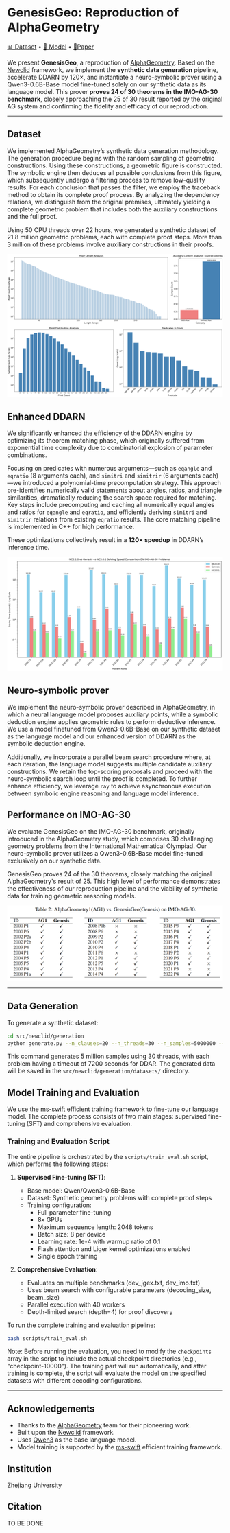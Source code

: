 # GenesisGeo: Reproduction of AlphaGeometry

[📊 Dataset](https://huggingface.co/datasets/ZJUVAI/GenesisGeo) • [🤖 Model](https://huggingface.co/ZJUVAI/GenesisGeo)  • [📃Paper]()

We present **GenesisGeo**, a reproduction of [AlphaGeometry](https://www.nature.com/articles/s41586-023-06747-5). Based on the [Newclid](https://arxiv.org/abs/2411.11938) framework, we implement the **synthetic data generation** pipeline, accelerate DDARN by 120×, and instantiate a neuro-symbolic prover using a Qwen3-0.6B-Base model fine-tuned solely on our synthetic data as its language model. This prover **proves 24 of 30 theorems in the IMO-AG-30 benchmark**, closely approaching the 25 of 30 result reported by the original AG system and confirming the fidelity and efficacy of our reproduction.

---

## Dataset

We implemented AlphaGeometry’s synthetic data generation methodology. The generation procedure begins with the random sampling of geometric constructions. Using these constructions, a geometric figure is constructed. The symbolic engine then deduces all possible conclusions from this figure, which subsequently undergo a filtering process to remove low-quality results. For each conclusion that passes the filter, we employ the traceback method to obtain its complete proof process. By analyzing the dependency relations, we distinguish from the original premises, ultimately yielding a complete geometric problem that includes both the auxiliary constructions and the full proof.

Using 50 CPU threads over 22 hours, we generated a synthetic dataset of 21.8 million geometric problems, each with complete proof steps. More than 3 million of these problems involve auxiliary constructions in their proofs. 

![alt text](imgs/synthetic_data.png)

## Enhanced DDARN

We significantly enhanced the efficiency of the DDARN engine by optimizing its theorem matching phase, which originally suffered from exponential time complexity due to combinatorial explosion of parameter combinations.

Focusing on predicates with numerous arguments—such as `eqangle` and `eqratio` (8 arguments each), and `simitri` and `simitrir` (6 arguments each)—we introduced a polynomial-time precomputation strategy. This approach pre-identifies numerically valid statements about angles, ratios, and triangle similarities, dramatically reducing the search space required for matching. Key steps include precomputing and caching all numerically equal angles and ratios for `eqangle` and `eqratio`, and efficiently deriving `simitri` and `simitrir` relations from existing `eqratio` results. The core matching pipeline is implemented in C++ for high performance.

These optimizations collectively result in a **120× speedup** in DDARN’s inference time.

![alt text](imgs/comparison_chart.png)
## Neuro-symbolic prover

We implement the neuro-symbolic prover described in AlphaGeometry, in which a neural language model proposes auxiliary points, while a symbolic deduction engine applies geometric rules to perform deductive inference. We use a model finetuned from Qwen3-0.6B-Base on our synthetic dataset as the language model and our enhanced version of DDARN as the symbolic deduction engine.

Additionally, we incorporate a parallel beam search procedure where, at each iteration, the language model suggests multiple candidate auxiliary constructions. We retain the top-scoring proposals and proceed with the neuro-symbolic search loop until the proof is completed. To further enhance efficiency, we leverage `ray` to achieve asynchronous execution between symbolic engine reasoning and language model inference.

## Performance on IMO-AG-30

We evaluate GenesisGeo on the IMO-AG-30 benchmark, originally introduced in the AlphaGeometry study, which comprises 30 challenging geometry problems from the International Mathematical Olympiad. Our neuro-symbolic prover utilizes a Qwen3-0.6B-Base model fine-tuned exclusively on our synthetic data.

GenesisGeo proves 24 of the 30 theorems, closely matching the original AlphaGeometry's result of 25. This high level of performance demonstrates the effectiveness of our reproduction pipeline and the viability of synthetic data for training geometric reasoning models.

![alt text](imgs/IMO-AG-30_performance.png)

---

## Data Generation

To generate a synthetic dataset:

```bash
cd src/newclid/generation
python generate.py --n_clauses=20 --n_threads=30 --n_samples=5000000 --log_level=info --timeout=7200
```

This command generates 5 million samples using 30 threads, with each problem having a timeout of 7200 seconds for DDAR. The generated data will be saved in the `src/newclid/generation/datasets/` directory.

## Model Training and Evaluation

We use the [ms-swift](https://github.com/modelscope/ms-swift) efficient training framework to fine-tune our language model. The complete process consists of two main stages: supervised fine-tuning (SFT) and comprehensive evaluation.

### Training and Evaluation Script

The entire pipeline is orchestrated by the `scripts/train_eval.sh` script, which performs the following steps:

1. **Supervised Fine-tuning (SFT)**:
   - Base model: Qwen/Qwen3-0.6B-Base
   - Dataset: Synthetic geometry problems with complete proof steps
   - Training configuration:
     - Full parameter fine-tuning
     - 8x GPUs
     - Maximum sequence length: 2048 tokens
     - Batch size: 8 per device
     - Learning rate: 1e-4 with warmup ratio of 0.1
     - Flash attention and Liger kernel optimizations enabled
     - Single epoch training

2. **Comprehensive Evaluation**:
   - Evaluates on multiple benchmarks (dev_jgex.txt, dev_imo.txt)
   - Uses beam search with configurable parameters (decoding_size, beam_size)
   - Parallel execution with 40 workers
   - Depth-limited search (depth=4) for proof discovery

To run the complete training and evaluation pipeline:

```bash
bash scripts/train_eval.sh
```

Note: Before running the evaluation, you need to modify the `checkpoints` array in the script to include the actual checkpoint directories (e.g., "checkpoint-10000"). The training part will run automatically, and after training is complete, the script will evaluate the model on the specified datasets with different decoding configurations.

---

## Acknowledgements

- Thanks to the [AlphaGeometry](https://github.com/google-deepmind/alphageometry) team for their pioneering work.
- Built upon the [Newclid](https://github.com/xxx/newclid) framework.
- Uses [Qwen3](https://github.com/QwenLM/Qwen3) as the base language model.
- Model training is supported by the [ms-swift](https://github.com/modelscope/ms-swift) efficient training framework.
## Institution

Zhejiang University

## Citation

TO BE DONE
